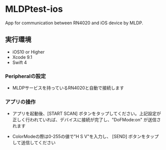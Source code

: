 # MLDPtest-ios
App for communication between RN4020 and iOS device by MLDP.

## 実行環境
- iOS10 or Higher
- Xcode 9.1
- Swift 4

### Peripheralの設定
- MLDPサービスを持っているRN4020と自動で接続します

### アプリの操作
- アプリを起動後、[START SCAN] ボタンをタップしてください。上記設定が正しく行われていれば、デバイスに接続が完了し、"DoFMode:on" が送信されます

- ColorModeの際は0-255の値で"H S V"を入力し、 [SEND] ボタンをタップして送信してください
